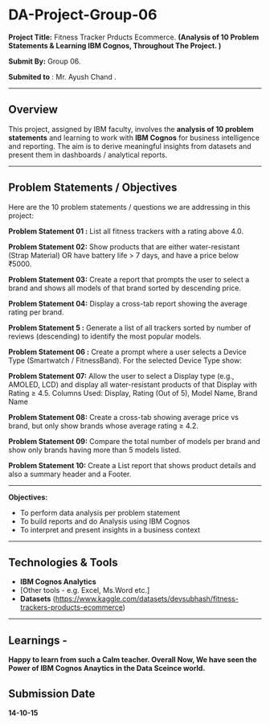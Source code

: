 # DA-Project-Group-06

**Project Title:** Fitness Tracker Prducts Ecommerce. **(Analysis of 10 Problem Statements & Learning IBM Cognos, Throughout The Project. )**

**Submit By:** Group 06.

**Submited to** : Mr. Ayush Chand .

---

## Overview

This project, assigned by IBM faculty, involves the **analysis of 10 problem statements** and learning to work with **IBM Cognos** for business intelligence and reporting. The aim is to derive meaningful insights from datasets and present them in dashboards / analytical reports.

---

## Problem Statements / Objectives

Here are the 10 problem statements / questions we are addressing in this project:

**Problem Statement 01 :**   List all fitness trackers with a rating above 4.0.

**Problem Statement 02:**  Show products that are either water-resistant (Strap Material) OR 
have battery life > 7 days, and have a price below ₹5000.

**Problem Statement 03:** Create a report that prompts the user to select a 
brand and shows all models of that brand sorted by descending price.

**Problem Statement 04:**  Display a cross-tab report showing the average rating 
per brand.

**Problem Statement 5 :**   Generate a list of all trackers sorted by number of reviews 
(descending) to identify the most popular models.

**Problem Statement 06 :**  Create a prompt where a user selects a Device Type 
(Smartwatch / FitnessBand). For the selected Device Type show: 

**Problem Statement 07:** Allow the user to select a Display type (e.g., AMOLED, 
LCD) and display all water-resistant products of that Display with Rating ≥ 4.5. 
Columns Used: Display, Rating (Out of 5), Model Name, Brand Name

**Problem Statement 08:**  Create a cross-tab showing average price vs brand, but 
only show brands whose average rating ≥ 4.2.

**Problem Statement 09:**  Compare the total number of models per brand and 
show only brands having more than 5 models listed.

**Problem Statement 10:** Create a List report that shows product details and also a 
summary header and a Footer.   

---

**Objectives:**
- To perform data analysis per problem statement  
- To build reports and do Analysis using IBM Cognos  
- To interpret and present insights in a business context  

---

## Technologies & Tools

- **IBM Cognos Analytics**  
- [Other tools - e.g. Excel, Ms.Word etc.]  
- **Datasets** (https://www.kaggle.com/datasets/devsubhash/fitness-trackers-products-ecommerce)  

---

## Learnings -
**Happy to learn from such a Calm teacher. Overall Now, We have seen the Power of IBM Cognos Anaytics in the Data Sceince world.**


## Submission Date
**14-10-15**
